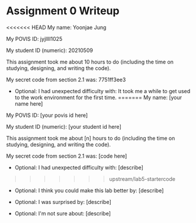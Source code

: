 Assignment 0 Writeup
=============

<<<<<<< HEAD
My name: Yoonjae Jung

My POVIS ID: jyjllll1025

My student ID (numeric): 20210509

This assignment took me about 10 hours to do (including the time on studying, designing, and writing the code).

My secret code from section 2.1 was: 7751ff3ee3

- Optional: I had unexpected difficulty with: It took me a while to get used to the work environment for the first time.
=======
My name: [your name here]

My POVIS ID: [your povis id here]

My student ID (numeric): [your student id here]

This assignment took me about [n] hours to do (including the time on studying, designing, and writing the code).

My secret code from section 2.1 was: [code here]

- Optional: I had unexpected difficulty with: [describe]
>>>>>>> upstream/lab5-startercode

- Optional: I think you could make this lab better by: [describe]

- Optional: I was surprised by: [describe]

- Optional: I'm not sure about: [describe]
